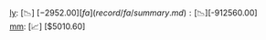 [ly](record/ly/summary.md): [📉] [$-2952.00]  
[fa](record/fa/summary.md): [📉] [$-912560.00]  
[mm](record/mm/summary.md): [📈] [$5010.60]  
